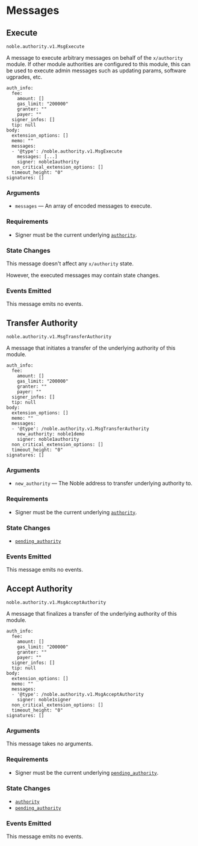 # Messages

## Execute

`noble.authority.v1.MsgExecute`

A message to execute arbitrary messages on behalf of the `x/authority` module.
If other module authorities are configured to this module, this can be used to
execute admin messages such as updating params, software ugprades, etc.

```shell
auth_info:
  fee:
    amount: []
    gas_limit: "200000"
    granter: ""
    payer: ""
  signer_infos: []
  tip: null
body:
  extension_options: []
  memo: ""
  messages:
  - '@type': /noble.authority.v1.MsgExecute
    messages: [...]
    signer: noble1authority
  non_critical_extension_options: []
  timeout_height: "0"
signatures: []
```

### Arguments

- `messages` — An array of encoded messages to execute.

### Requirements

- Signer must be the current underlying [`authority`](./01_state.md#authority).

### State Changes

This message doesn't affect any `x/authority` state.

However, the executed messages may contain state changes.

### Events Emitted

This message emits no events.

## Transfer Authority

`noble.authority.v1.MsgTransferAuthority`

A message that initiates a transfer of the underlying authority of this module.

```shell
auth_info:
  fee:
    amount: []
    gas_limit: "200000"
    granter: ""
    payer: ""
  signer_infos: []
  tip: null
body:
  extension_options: []
  memo: ""
  messages:
  - '@type': /noble.authority.v1.MsgTransferAuthority
    new_authority: noble1demo
    signer: noble1authority
  non_critical_extension_options: []
  timeout_height: "0"
signatures: []
```

### Arguments

- `new_authority` — The Noble address to transfer underlying authority to.

### Requirements

- Signer must be the current underlying [`authority`](./01_state.md#authority).

### State Changes

- [`pending_authority`](./01_state.md#pending-authority)

### Events Emitted

This message emits no events.

## Accept Authority

`noble.authority.v1.MsgAcceptAuthority`

A message that finalizes a transfer of the underlying authority of this module.

```shell
auth_info:
  fee:
    amount: []
    gas_limit: "200000"
    granter: ""
    payer: ""
  signer_infos: []
  tip: null
body:
  extension_options: []
  memo: ""
  messages:
  - '@type': /noble.authority.v1.MsgAcceptAuthority
    signer: noble1signer
  non_critical_extension_options: []
  timeout_height: "0"
signatures: []
```

### Arguments

This message takes no arguments.

### Requirements

- Signer must be the current underlying [`pending_authority`](./01_state.md#pending-authority).

### State Changes

- [`authority`](./01_state.md#authority)
- [`pending_authority`](./01_state.md#pending-authority)

### Events Emitted

This message emits no events.
